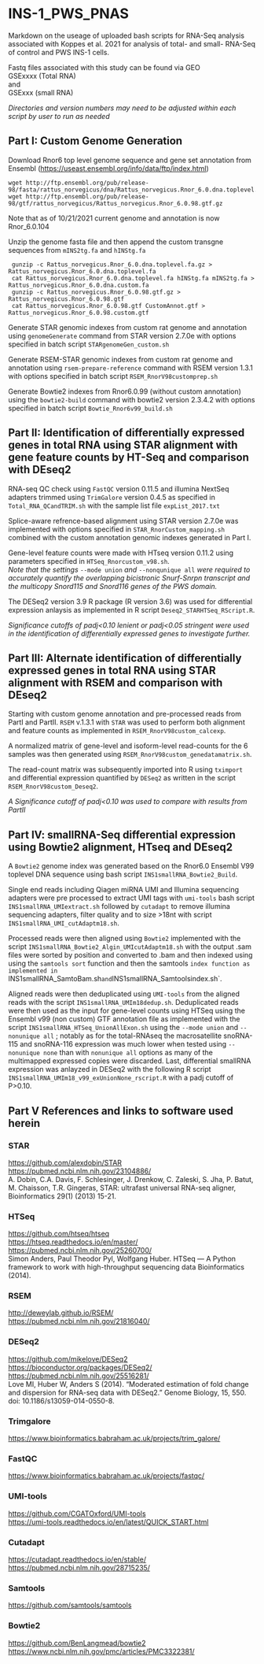 # INS-1_PWS_PNAS
Markdown on the useage of uploaded bash scripts for RNA-Seq analysis associated with Koppes et al. 2021 for analysis of total- and small- RNA-Seq of control and PWS INS-1 cells.  

Fastq files associated with this study can be found via GEO  
GSExxxx  (Total RNA)  
and  
GSExxx  (small RNA)


*Directories and version numbers may need to be adjusted within each script by user to run as needed*

## Part I: Custom Genome Generation
Download Rnor6 top level genome sequence and gene set annotation from Ensembl (https://useast.ensembl.org/info/data/ftp/index.html)  

    wget http://ftp.ensembl.org/pub/release-98/fasta/rattus_norvegicus/dna/Rattus_norvegicus.Rnor_6.0.dna.toplevel.fa.gz
    wget http://ftp.ensembl.org/pub/release-98/gtf/rattus_norvegicus/Rattus_norvegicus.Rnor_6.0.98.gtf.gz

Note that as of 10/21/2021 current genome and annotation is now Rnor_6.0.104  

Unzip the genome fasta file and then append the custom transgne sequences from `mINS2tg.fa` and `hINStg.fa`

     gunzip -c Rattus_norvegicus.Rnor_6.0.dna.toplevel.fa.gz > Rattus_norvegicus.Rnor_6.0.dna.toplevel.fa
     cat Rattus_norvegicus.Rnor_6.0.dna.toplevel.fa hINStg.fa mINS2tg.fa > Rattus_norvegicus.Rnor_6.0.dna.custom.fa
     gunzip -c Rattus_norvegicus.Rnor_6.0.98.gtf.gz > Rattus_norvegicus.Rnor_6.0.98.gtf
     cat Rattus_norvegicus.Rnor_6.0.98.gtf CustomAnnot.gtf > Rattus_norvegicus.Rnor_6.0.98.custom.gtf
     
Generate STAR genomic indexes from custom rat genome and annotation using `genomeGenerate` command from STAR version 2.7.0e with options specified in batch script `STARgenomeGen_custom.sh`  

Generate RSEM-STAR genomic indexes from custom rat genome and annotation using `rsem-prepare-reference` command with RSEM version 1.3.1 with options specified in batch script `RSEM_RnorV98customprep.sh`  

Generate Bowtie2 indexes from Rnor6.0.99 (without custom annotation) using the `bowtie2-build` command with bowtie2 version 2.3.4.2 with options specified in batch script `Bowtie_Rnor6v99_build.sh`

## Part II: Identification of differentially expressed genes  in total RNA using STAR alignment with gene feature counts by HT-Seq and comparison with DEseq2
RNA-seq QC check using `FastQC` version 0.11.5 and illumina NextSeq adapters trimmed using `TrimGalore` version 0.4.5 as specified in `Total_RNA_QCandTRIM.sh` with the sample list file `expList_2017.txt`  

Splice-aware refrence-based alignment using STAR version 2.7.0e was implemented with options specified in `STAR_RnorCustom_mapping.sh` combined with the custom annotation genomic indexes generated in Part I.

Gene-level feature counts were made with HTseq version 0.11.2 using parameters specified in `HTSeq_Rnorcustom_v98.sh`.  
*Note that the settings* `--mode union` *and* `--nonqunique all` *were required to accurately quantify the overlapping bicistronic Snurf-Snrpn transcript and the multicopy Snord115 and Snord116 genes of the PWS domain.*  

The DESeq2 version 3.9 R package (R version 3.6) was used for differential expression anlaysis as implemented in R script `Deseq2_STARHTSeq_RScript.R`.  

*Significance cutoffs of padj<0.10 lenient or padj<0.05 stringent were used in the identification of differentially expressed genes to investigate further.*

## Part III: Alternate identification of differentially expressed genes in total RNA using STAR alignment with RSEM and comparison with DEseq2
Starting with custom genome annotation and pre-processed reads from PartI and PartII. `RSEM` v.1.3.1 with `STAR` was used to perform both alignment and feature counts as implemented in `RSEM_RnorV98custom_calcexp`.  

A normalized matrix of gene-level and isoform-level read-counts for the 6 samples was then generated using `RSEM_RnorV98custom_genedatamatrix.sh`.  

The read-count matrix was subsequently imported into R using `tximport` and differential expression quantified by `DESeq2` as written in the script `RSEM_RnorV98custom_Deseq2`.  

*A Significance cutoff of padj<0.10 was used to compare with results from PartII*


## Part IV: smallRNA-Seq differential expression using Bowtie2 alignment, HTseq and DEseq2
A `Bowtie2` genome index was generated based on the Rnor6.0 Ensembl V99 toplevel DNA sequence using bash script `INS1smallRNA_Bowtie2_Build`.  

Single end reads including Qiagen miRNA UMI and Illumina sequencing adapters were pre processed to extract UMI tags with `umi-tools` bash script  `INS1smallRNA_UMIextract.sh` followed by `cutadapt` to remove illumina sequencing adapters, filter quality and to size >18nt with script `INS1smallRNA_UMI_cutAdaptm18.sh`.  

Processed reads were then aligned using `Bowtie2` implemented with the script `INS1smallRNA_Bowtie2_Algin_UMIcutAdaptm18.sh` with the output .sam files were sorted by position and converted to .bam and then indexed using using the `samtools sort` function and then the samtools `index function as implemented in `INS1smallRNA_SamtoBam.sh` and `INS1smallRNA_Samtoolsindex.sh`.  

Aligned reads were then deduplicated using `UMI-tools` from the aligned reads with the script `INS1smallRNA_UMIm18dedup.sh`. Deduplicated reads were then used as the input for gene-level counts using HTSeq using the Ensembl v99 (non custom) GTF annotation file as implemented with the script `INS1smallRNA_HTSeq_UnionAllExon.sh` using the `--mode union` and `--nonunique all` ; notably as for the total-RNAseq the macrosatellite snoRNA-115 and snoRNA-116 expression was much lower when tested using `--nonunique none` than with `nonunique all` options as many of the multimapped expressed copies were discarded.  Last, differential smallRNA expression was anlayzed in DESeq2 with the following R script `INS1smallRNA_UMIm18_v99_exUnionNone_rscript.R` with a padj cutoff of P>0.10.





## Part V References and links to software used herein

### STAR
https://github.com/alexdobin/STAR  
https://pubmed.ncbi.nlm.nih.gov/23104886/  
A. Dobin, C.A. Davis, F. Schlesinger, J. Drenkow, C. Zaleski, S. Jha, P. Batut, M. Chaisson, T.R. Gingeras, STAR: ultrafast universal RNA-seq aligner, Bioinformatics 29(1) (2013) 15-21.

### HTSeq
https://github.com/htseq/htseq  
https://htseq.readthedocs.io/en/master/  
https://pubmed.ncbi.nlm.nih.gov/25260700/  
Simon Anders, Paul Theodor Pyl, Wolfgang Huber. HTSeq — A Python framework to work with high-throughput sequencing data Bioinformatics (2014).

### RSEM
http://deweylab.github.io/RSEM/  
https://pubmed.ncbi.nlm.nih.gov/21816040/  


### DESeq2
https://github.com/mikelove/DESeq2  
https://bioconductor.org/packages/DESeq2/  
https://pubmed.ncbi.nlm.nih.gov/25516281/  
Love MI, Huber W, Anders S (2014). “Moderated estimation of fold change and dispersion for RNA-seq data with DESeq2.” Genome Biology, 15, 550. doi: 10.1186/s13059-014-0550-8.    

### Trimgalore
https://www.bioinformatics.babraham.ac.uk/projects/trim_galore/  

### FastQC
https://www.bioinformatics.babraham.ac.uk/projects/fastqc/

### UMI-tools
https://github.com/CGATOxford/UMI-tools  
https://umi-tools.readthedocs.io/en/latest/QUICK_START.html  

### Cutadapt
https://cutadapt.readthedocs.io/en/stable/  
https://pubmed.ncbi.nlm.nih.gov/28715235/  

### Samtools
https://github.com/samtools/samtools  

### Bowtie2
https://github.com/BenLangmead/bowtie2  
https://www.ncbi.nlm.nih.gov/pmc/articles/PMC3322381/  
